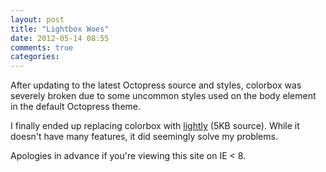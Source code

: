 ```yaml
---
layout: post
title: "Lightbox Woes"
date: 2012-05-14 08:55
comments: true
categories: 
---
```

After updating to the latest Octopress source and styles, colorbox was
severely broken due to some uncommon styles used on the body element in
the default Octopress theme.

I finally ended up replacing colorbox with [lightly](http://getlightly.com/) (5KB source). While it doesn't have many features, it did seemingly solve my problems.

Apologies in advance if you're viewing this site on IE < 8.
